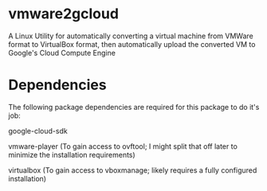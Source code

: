 # vmware2gcloud
A Linux Utility for automatically converting a virtual machine from VMWare format to VirtualBox format, then automatically upload the converted VM to Google's Cloud Compute Engine

# Dependencies
The following package dependencies are required for this package to do it's job:

google-cloud-sdk

vmware-player  (To gain access to ovftool; I might split that off later to minimize the installation requirements)

virtualbox     (To gain access to vboxmanage; likely requires a fully configured installation)
   
